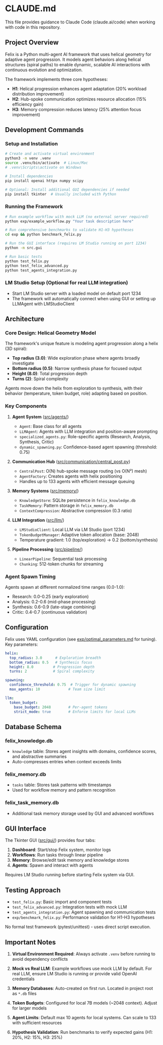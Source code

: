 # CLAUDE.md

This file provides guidance to Claude Code (claude.ai/code) when working with code in this repository.

## Project Overview

Felix is a Python multi-agent AI framework that uses helical geometry for adaptive agent progression. It models agent behaviors along helical structures (spiral paths) to enable dynamic, scalable AI interactions with continuous evolution and optimization.

The framework implements three core hypotheses:
- **H1**: Helical progression enhances agent adaptation (20% workload distribution improvement)
- **H2**: Hub-spoke communication optimizes resource allocation (15% efficiency gain)
- **H3**: Memory compression reduces latency (25% attention focus improvement)

## Development Commands

### Setup and Installation
```bash
# Create and activate virtual environment
python3 -m venv .venv
source .venv/bin/activate  # Linux/Mac
# .venv\Scripts\activate on Windows

# Install dependencies
pip install openai httpx numpy scipy

# Optional: Install additional GUI dependencies if needed
pip install tkinter  # Usually included with Python
```

### Running the Framework
```bash
# Run example workflow with mock LLM (no external server required)
python exp/example_workflow.py "Your task description here"

# Run comprehensive benchmarks to validate H1-H3 hypotheses
cd exp && python benchmark_felix.py

# Run the GUI interface (requires LM Studio running on port 1234)
python -m src.gui

# Run basic tests
python test_felix.py
python test_felix_advanced.py
python test_agents_integration.py
```

### LM Studio Setup (Optional for real LLM integration)
- Start LM Studio server with a loaded model on default port 1234
- The framework will automatically connect when using GUI or setting up LLMAgent with LMStudioClient

## Architecture

### Core Design: Helical Geometry Model
The framework's unique feature is modeling agent progression along a helix (3D spiral):
- **Top radius (3.0)**: Wide exploration phase where agents broadly investigate
- **Bottom radius (0.5)**: Narrow synthesis phase for focused output
- **Height (8.0)**: Total progression depth
- **Turns (2)**: Spiral complexity

Agents move down the helix from exploration to synthesis, with their behavior (temperature, token budget, role) adapting based on position.

### Key Components

1. **Agent System** ([src/agents/](src/agents/))
   - `Agent`: Base class for all agents
   - `LLMAgent`: Agents with LLM integration and position-aware prompting
   - `specialized_agents.py`: Role-specific agents (Research, Analysis, Synthesis, Critic)
   - `dynamic_spawning.py`: Confidence-based agent spawning (threshold: 0.75)

2. **Communication Hub** ([src/communication/central_post.py](src/communication/central_post.py))
   - `CentralPost`: O(N) hub-spoke message routing (vs O(N²) mesh)
   - `AgentFactory`: Creates agents with helix positioning
   - Handles up to 133 agents with efficient message queuing

3. **Memory Systems** ([src/memory/](src/memory/))
   - `KnowledgeStore`: SQLite persistence in `felix_knowledge.db`
   - `TaskMemory`: Pattern storage in `felix_memory.db`
   - `ContextCompression`: Abstractive compression (0.3 ratio)

4. **LLM Integration** ([src/llm/](src/llm/))
   - `LMStudioClient`: Local LLM via LM Studio (port 1234)
   - `TokenBudgetManager`: Adaptive token allocation (base: 2048)
   - Temperature gradient: 1.0 (top/exploration) → 0.2 (bottom/synthesis)

5. **Pipeline Processing** ([src/pipeline/](src/pipeline/))
   - `LinearPipeline`: Sequential task processing
   - `Chunking`: 512-token chunks for streaming

### Agent Spawn Timing
Agents spawn at different normalized time ranges (0.0-1.0):
- Research: 0.0-0.25 (early exploration)
- Analysis: 0.2-0.6 (mid-phase processing)
- Synthesis: 0.6-0.9 (late-stage combining)
- Critic: 0.4-0.7 (continuous validation)

## Configuration

Felix uses YAML configuration (see [exp/optimal_parameters.md](exp/optimal_parameters.md) for tuning). Key parameters:

```yaml
helix:
  top_radius: 3.0      # Exploration breadth
  bottom_radius: 0.5   # Synthesis focus
  height: 8.0         # Progression depth
  turns: 2            # Spiral complexity

spawning:
  confidence_threshold: 0.75  # Trigger for dynamic spawning
  max_agents: 10             # Team size limit

llm:
  token_budget:
    base_budget: 2048        # Per-agent tokens
    strict_mode: true        # Enforce limits for local LLMs
```

## Database Schema

### felix_knowledge.db
- `knowledge` table: Stores agent insights with domains, confidence scores, and abstractive summaries
- Auto-compresses entries when context exceeds limits

### felix_memory.db
- `tasks` table: Stores task patterns with timestamps
- Used for workflow memory and pattern recognition

### felix_task_memory.db
- Additional task memory storage used by GUI and advanced workflows

## GUI Interface

The Tkinter GUI ([src/gui/](src/gui/)) provides four tabs:
1. **Dashboard**: Start/stop Felix system, monitor logs
2. **Workflows**: Run tasks through linear pipeline
3. **Memory**: Browse/edit task memory and knowledge stores
4. **Agents**: Spawn and interact with agents

Requires LM Studio running before starting Felix system via GUI.

## Testing Approach

- `test_felix.py`: Basic import and component tests
- `test_felix_advanced.py`: Integration tests with mock LLM
- `test_agents_integration.py`: Agent spawning and communication tests
- `exp/benchmark_felix.py`: Performance validation for H1-H3 hypotheses

No formal test framework (pytest/unittest) - uses direct script execution.

## Important Notes

1. **Virtual Environment Required**: Always activate `.venv` before running to avoid dependency conflicts

2. **Mock vs Real LLM**: Example workflows use mock LLM by default. For real LLM, ensure LM Studio is running or provide valid OpenAI credentials

3. **Memory Databases**: Auto-created on first run. Located in project root as `*.db` files

4. **Token Budgets**: Configured for local 7B models (~2048 context). Adjust for larger models

5. **Agent Limits**: Default max 10 agents for local systems. Can scale to 133 with sufficient resources

6. **Hypothesis Validation**: Run benchmarks to verify expected gains (H1: 20%, H2: 15%, H3: 25%)